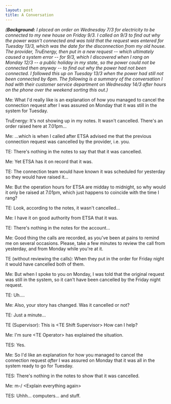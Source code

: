 ```yaml
---
layout: post
title: A Conversation
---
```

_(**Background:** I placed an order on Wednesday 7/3 for electricity to be connected to my new house on Friday 9/3. I called on 9/3 to find out why the power wasn't connected and was told that the request was entered for Tuesday 13/3, which was the date for the disconnection from my old house. The provider, TruEnergy, then put in a new request -- which ultimately caused a system error -- for 9/3, which I discovered when I rang on Monday 12/3 -- a public holiday in my state, so the power could not be connected then anyway -- to find out why the power had not been connected. I followed this up on Tuesday 13/3 when the power had still not been connected by 6pm. The following is a summary of the conversation I had with their customer service department on Wednesday 14/3 after hours on the phone over the weekend sorting this out.)_

Me: What I'd really like is an explanation of how you managed to cancel the connection request after I was assured on Monday that it was still in the system for Tuesday.

TruEnergy: It's not showing up in my notes. It wasn't cancelled. There's an order raised here at 7.01pm...

Me: ...which is when I called after ETSA advised me that the previous connection request was cancelled by the provider, i.e. you.

TE: There's nothing in the notes to say that that it was cancelled.

Me: Yet ETSA has it on record that it was.

TE: The connection team would have known it was scheduled for yesterday so they would have raised it...

Me: But the operation hours for ETSA are midday to midnight, so why would it only be raised at 7.01pm, which just happens to coincide with the time I rang?

TE: Look, according to the notes, it wasn't cancelled...

Me: I have it on good authority from ETSA that it was.

TE: There's nothing in the notes for the account...

Me: Good thing the calls are recorded, as you've been at pains to remind me on several occasions. Please, take a few minutes to review the call from yesterday, and from Monday while you're at it.

TE (without reviewing the calls): When they put in the order for Friday night it would have cancelled both of them.

Me: But when I spoke to you on Monday, I was told that the original request was still in the system, so it can't have been cancelled by the Friday night request.

TE: Uh....

Me: Also, your story has changed. Was it cancelled or not?

TE: Just a minute...

TE (Supervisor): This is &lt;TE Shift Supervisor&gt; How can I help?

Me: I'm sure &lt;TE Operator&gt; has explained the situation.

TES: Yes.

Me: So I'd like an explanation for how you managed to cancel the connection request *after* I was assured on Monday that it was all in the system ready to go for Tuesday.

TES: There's nothing in the notes to show that it was cancelled.

Me: m-/ &lt;Explain everything again&gt;

TES: Uhhh... computers... and stuff.